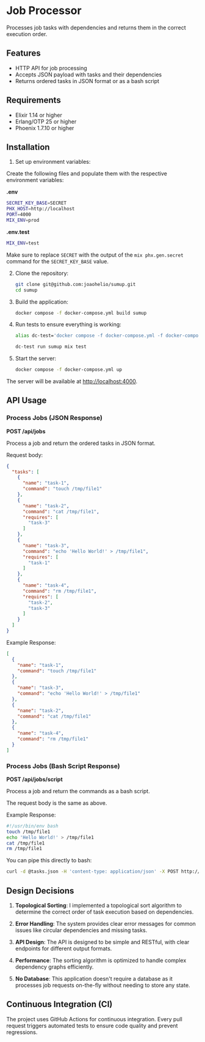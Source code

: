 # Job Processor

Processes job tasks with dependencies and returns them in the correct execution order.

## Features

- HTTP API for job processing
- Accepts JSON payload with tasks and their dependencies
- Returns ordered tasks in JSON format or as a bash script

## Requirements

- Elixir 1.14 or higher
- Erlang/OTP 25 or higher
- Phoenix 1.7.10 or higher

## Installation
1. Set up environment variables:

Create the following files and populate them with the respective environment variables:

**.env**
```bash
SECRET_KEY_BASE=SECRET
PHX_HOST=http://localhost
PORT=4000
MIX_ENV=prod
```

**.env.test**
```bash
MIX_ENV=test
```

Make sure to replace `SECRET` with the output of the `mix phx.gen.secret` command for the `SECRET_KEY_BASE` value.

2. Clone the repository:
   ```bash
   git clone git@github.com:joaohelio/sumup.git
   cd sumup
   ```

3. Build the application:
   ```bash
   docker compose -f docker-compose.yml build sumup
   ```

4. Run tests to ensure everything is working:
   ```bash
   alias dc-test='docker compose -f docker-compose.yml -f docker-compose-test.yml'

   dc-test run sumup mix test
   ```

5. Start the server:
   ```bash
   docker compose -f docker-compose.yml up
   ```

The server will be available at [http://localhost:4000](http://localhost:4000).

## API Usage

### Process Jobs (JSON Response)

**POST /api/jobs**

Process a job and return the ordered tasks in JSON format.

Request body:
```json
{
  "tasks": [
    {
      "name": "task-1",
      "command": "touch /tmp/file1"
    },
    {
      "name": "task-2",
      "command": "cat /tmp/file1",
      "requires": [
        "task-3"
      ]
    },
    {
      "name": "task-3",
      "command": "echo 'Hello World!' > /tmp/file1",
      "requires": [
        "task-1"
      ]
    },
    {
      "name": "task-4",
      "command": "rm /tmp/file1",
      "requires": [
        "task-2",
        "task-3"
      ]
    }
  ]
}
```

Example Response:
```json
[
  {
    "name": "task-1",
    "command": "touch /tmp/file1"
  },
  {
    "name": "task-3",
    "command": "echo 'Hello World!' > /tmp/file1"
  },
  {
    "name": "task-2",
    "command": "cat /tmp/file1"
  },
  {
    "name": "task-4",
    "command": "rm /tmp/file1"
  }
]
```

### Process Jobs (Bash Script Response)

**POST /api/jobs/script**

Process a job and return the commands as a bash script.

The request body is the same as above.

Example Response:
```bash
#!/usr/bin/env bash
touch /tmp/file1
echo 'Hello World!' > /tmp/file1
cat /tmp/file1
rm /tmp/file1
```

You can pipe this directly to bash:
```bash
curl -d @tasks.json -H 'content-type: application/json' -X POST http://localhost:4000/api/jobs_to_script | bash
```

## Design Decisions

1. **Topological Sorting**: I implemented a topological sort algorithm to determine the correct order of task execution based on dependencies.

2. **Error Handling**: The system provides clear error messages for common issues like circular dependencies and missing tasks.

3. **API Design**: The API is designed to be simple and RESTful, with clear endpoints for different output formats.

4. **Performance**: The sorting algorithm is optimized to handle complex dependency graphs efficiently.

5. **No Database**: This application doesn't require a database as it processes job requests on-the-fly without needing to store any state.

## Continuous Integration (CI)
The project uses GitHub Actions for continuous integration. Every pull request triggers automated tests to ensure code quality and prevent regressions.